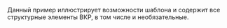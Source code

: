 Данный пример иллюстрирует возможности шаблона и содержит все структурные элементы ВКР, в том числе и необязательные.